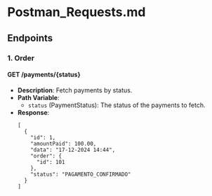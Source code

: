 # Postman_Requests.md

## Endpoints

### 1. Order

#### GET /payments/{status}
- **Description**: Fetch payments by status.
- **Path Variable**:
    - `status` (PaymentStatus): The status of the payments to fetch.
- **Response**:
  ```
  [
    {
      "id": 1,
      "amountPaid": 100.00,
      "data": "17-12-2024 14:44",
      "order": {
        "id": 101
      },
      "status": "PAGAMENTO_CONFIRMADO"
    }
  ]
